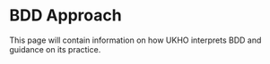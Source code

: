 # BDD Approach

This page will contain information on how UKHO interprets BDD and guidance on its practice.
